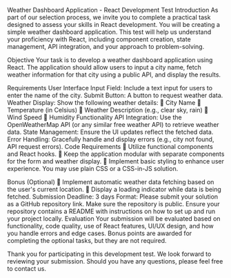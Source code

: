 Weather Dashboard Application - React Development Test
Introduction
As part of our selection process, we invite you to complete a practical task designed to assess your
skills in React development. You will be creating a simple weather dashboard application. This test
will help us understand your proficiency with React, including component creation, state
management, API integration, and your approach to problem-solving.

Objective
Your task is to develop a weather dashboard application using React. The application should allow
users to input a city name, fetch weather information for that city using a public API, and display the
results.

Requirements
User Interface
Input Field: Include a text input for users to enter the name of the city.
Submit Button: A button to request weather data.
Weather Display: Show the following weather details:
 City Name
 Temperature (in Celsius)
 Weather Description (e.g., clear sky, rain)
 Wind Speed
 Humidity
Functionality
API Integration: Use the OpenWeatherMap API (or any similar free weather API) to retrieve weather
data.
State Management: Ensure the UI updates reflect the fetched data.
Error Handling: Gracefully handle and display errors (e.g., city not found, API request errors).
Code Requirements
 Utilize functional components and React hooks.
 Keep the application modular with separate components for the form and weather display.
 Implement basic styling to enhance user experience. You may use plain CSS or a CSS-in-JS
solution.

Bonus (Optional)
 Implement automatic weather data fetching based on the user's current location.
 Display a loading indicator while data is being fetched.
Submission
Deadline: 3 days
Format: Please submit your solution as a GitHub repository link. Make sure the repository is public.
Ensure your repository contains a README with instructions on how to set up and run your project
locally.
Evaluation
Your submission will be evaluated based on functionality, code quality, use of React features, UI/UX
design, and how you handle errors and edge cases. Bonus points are awarded for completing the
optional tasks, but they are not required.

Thank you for participating in this development test. We look forward to reviewing your submission.
Should you have any questions, please feel free to contact us.